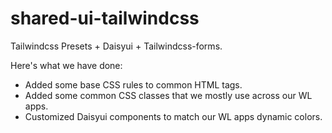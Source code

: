 # shared-ui-tailwindcss

Tailwindcss Presets + Daisyui + Tailwindcss-forms.

Here's what we have done:

- Added some base CSS rules to common HTML tags.
- Added some common CSS classes that we mostly use across our WL apps.
- Customized Daisyui components to match our WL apps dynamic colors.
